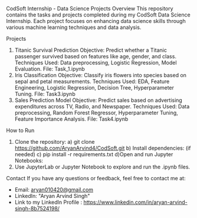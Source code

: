 CodSoft Internship - Data Science Projects
Overview
This repository contains the tasks and projects completed during my CodSoft Data Science Internship. Each project focuses on enhancing data science skills through various machine learning techniques and data analysis.

Projects
1. Titanic Survival Prediction
Objective: Predict whether a Titanic passenger survived based on features like age, gender, and class.
Techniques Used: Data preprocessing, Logistic Regression, Model Evaluation.
File: Task_1.ipynb
2. Iris Classification
Objective: Classify iris flowers into species based on sepal and petal measurements.
Techniques Used: EDA, Feature Engineering, Logistic Regression, Decision Tree, Hyperparameter Tuning.
File: Task3.ipynb
3. Sales Prediction Model
Objective: Predict sales based on advertising expenditures across TV, Radio, and Newspaper.
Techniques Used: Data preprocessing, Random Forest Regressor, Hyperparameter Tuning, Feature Importance Analysis.
File: Task4.ipynb

How to Run
1. Clone the repository:
   a)  git clone https://github.com/AryanArvind4/CodSoft.git
   b) Install dependencies: (if needed)
   c) pip install -r requirements.txt
   d)Open and run Jupyter Notebooks:
2. Use JupyterLab or Jupyter Notebook to explore and run the .ipynb files.


Contact
If you have any questions or feedback, feel free to contact me at:

- Email: aryan010420@gmail.com
- LinkedIn: "Aryan Arvind Singh"
- Link to my LinkedIn Profile : https://www.linkedin.com/in/aryan-arvind-singh-8b7524198/
